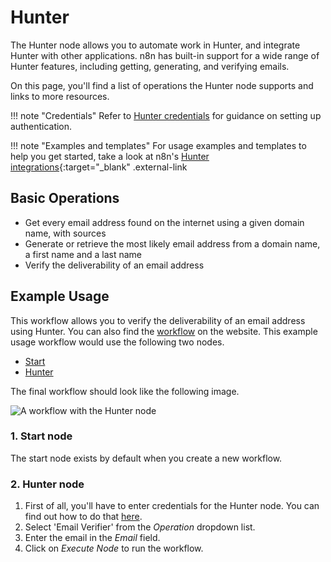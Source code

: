# Hunter

The Hunter node allows you to automate work in Hunter, and integrate Hunter with other applications. n8n has built-in support for a wide range of Hunter features, including getting, generating, and verifying emails. 

On this page, you'll find a list of operations the Hunter node supports and links to more resources.

!!! note "Credentials"
    Refer to [Hunter credentials](https://docs.n8n.io/integrations/builtin/credentials/hunter/) for guidance on setting up authentication. 

!!! note "Examples and templates"
    For usage examples and templates to help you get started, take a look at n8n's [Hunter integrations](https://n8n.io/integrations/hunter/){:target="_blank" .external-link


## Basic Operations

* Get every email address found on the internet using a given domain name, with sources
* Generate or retrieve the most likely email address from a domain name, a first name and a last name
* Verify the deliverability of an email address


## Example Usage

This workflow allows you to verify the deliverability of an email address using Hunter. You can also find the [workflow](https://n8n.io/workflows/519) on the website. This example usage workflow would use the following two nodes.
- [Start](/integrations/builtin/core-nodes/n8n-nodes-base.start/)
- [Hunter]()

The final workflow should look like the following image.

![A workflow with the Hunter node](/_images/integrations/builtin/app-nodes/hunter/workflow.png)

### 1. Start node

The start node exists by default when you create a new workflow.

### 2. Hunter node

1. First of all, you'll have to enter credentials for the Hunter node. You can find out how to do that [here](/integrations/builtin/credentials/hunter/).
2. Select 'Email Verifier' from the *Operation* dropdown list.
3. Enter the email in the *Email* field.
4. Click on *Execute Node* to run the workflow.
